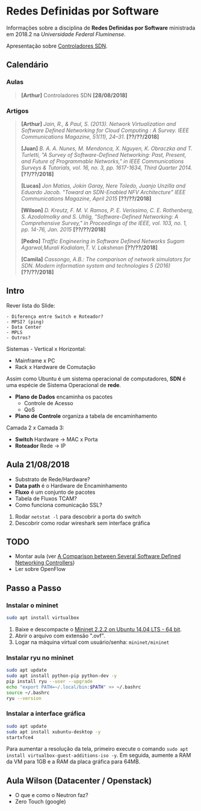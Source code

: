 # Redes Definidas por Software

Informações sobre a disciplina de **Redes Definidas por Software** ministrada em 2018.2 na *Universidade Federal Fluminense*.

Apresentação sobre [Controladores SDN](https://arthurazs.github.io/uff-sdn/controladores).

## Calendário

### Aulas

> **[Arthur]** Controladores SDN **[28/08/2018]**
>

### Artigos

> **[Arthur]** *Jain, R., & Paul, S. (2013). Network Virtualization and Software Defined Networking for Cloud Computing : A Survey. IEEE Communications Magazine, 51(11), 24–31.* **[??/??/2018]**
>
> **[Juan]** *B. A. A. Nunes, M. Mendonca, X. Nguyen, K. Obraczka and T. Turletti, "A Survey of Software-Defined Networking: Past, Present, and Future of Programmable Networks," in IEEE Communications Surveys & Tutorials, vol. 16, no. 3, pp. 1617-1634, Third Quarter 2014.* **[??/??/2018]**
>
> **[Lucas]** *Jon Matias, Jokin Garay, Nere Toledo, Juanjo Unzilla and Eduardo Jacob. "Toward an SDN-Enabled NFV Architecture" IEEE Communications Magazine, April 2015* **[??/??/2018]**
>
> **[Wilson]** *D. Kreutz, F. M. V. Ramos, P. E. Veríssimo, C. E. Rothenberg, S. Azodolmolky and S. Uhlig, "Software-Defined Networking: A Comprehensive Survey," in Proceedings of the IEEE, vol. 103, no. 1, pp. 14-76, Jan. 2015* **[??/??/2018]**
>
> **[Pedro]** *Traffic Engineering in Software Defined Networks Sugam Agarwal,Murali Kodialam,T. V. Lakshman* **[??/??/2018]**
>
> **[Camila]** *Cassongo, A.B.: The comparison of network simulators for SDN. Modern information system and technologies 5 (2016)* **[??/??/2018]**

## Intro

Rever lista do Slide:

    - Diferença entre Switch e Roteador?
    - MPSI? (ping)
    - Data Center
    - MPLS
    - Outros?

Sistemas - Vertical x Horizontal:

- Mainframe x PC
- Rack x Hardware de Comutação

Assim como Ubuntu é um sistema operacional de computadores, **SDN** é uma espécie de Sistema Operacional de **rede**.

- **Plano de Dados** encaminha os pacotes
  - Controle de Acesso
  - QoS
- **Plano de Controle** organiza a tabela de encaminhamento

Camada 2 x Camada 3:

- **Switch** Hardware -> MAC x Porta
- **Roteador** Rede -> IP

## Aula 21/08/2018

- Substrato de Rede/Hardware?
- **Data path** é o Hardware de Encaminhamento
- **Fluxo** é um conjunto de pacotes
- Tabela de Fluxos TCAM?
- Como funciona comunicação SSL?

1. Rodar `netstat -l` para descobrir a porta do switch
2. Descobrir como rodar wireshark sem interface gráfica

## TODO

- Montar aula (ver [A Comparison between Several Software Defined Networking Controllers](https://ieeexplore.ieee.org/document/7357774/))
- Ler sobre OpenFlow

## Passo a Passo

### Instalar o mininet

```bash
sudo apt install virtualbox
```

1. Baixe e descompacte o [Mininet 2.2.2 on Ubuntu 14.04 LTS - 64 bit](https://github.com/mininet/mininet/wiki/Mininet-VM-Images).
2. Abrir o arquivo com extensão ".ovf".
3. Logar na máquina virtual com usuário/senha: `mininet/mininet`

### Instalar ryu no mininet

```bash
sudo apt update
sudo apt install python-pip python-dev -y
pip install ryu --user --upgrade
echo "export PATH=~/.local/bin:$PATH" >> ~/.bashrc
source ~/.bashrc
ryu --version
```

### Instalar a interface gráfica

```bash
sudo apt update
sudo apt install xubuntu-desktop -y
startxfce4
```

Para aumentar a resolução da tela, primeiro execute o comando `sudo apt install virtualbox-guest-additions-iso -y`. Em seguida, aumente a RAM da VM para 1GB e a RAM da placa gráfica para 64MB.

## Aula Wilson (Datacenter / Openstack)

- O que e como o Neutron faz?
- Zero Touch (google)
